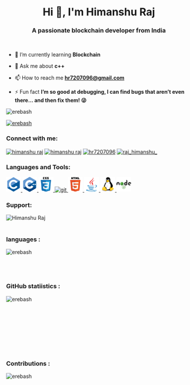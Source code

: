<h1 align="center">Hi 👋, I'm Himanshu Raj</h1>
<h3 align="center">A passionate blockchain developer from India</h3><br>

- 🌱 I’m currently learning **Blockchain**

- 💬 Ask me about **c++**

- 📫 How to reach me **hr7207096@gmail.com**

- ⚡ Fun fact **I’m so good at debugging, I can find bugs that aren’t even there… and then fix them! 😜**<br>


<p align="left"> <img src="https://komarev.com/ghpvc/?username=erebash&label=Profile%20views&color=0e75b6&style=flat" alt="erebash" /> </p>

<p align="left"> <a href="https://github.com/ryo-ma/github-profile-trophy"><img src="https://github-profile-trophy.vercel.app/?username=erebash" alt="erebash" /></a> </p>


<h3 align="left">Connect with me:</h3>
<p align="left">
<a href="https://linkedin.com/in/himanshu raj" target="blank"><img align="center" src="https://raw.githubusercontent.com/rahuldkjain/github-profile-readme-generator/master/src/images/icons/Social/linked-in-alt.svg" alt="himanshu raj" height="30" width="40" /></a>
<a href="https://fb.com/himanshu raj" target="blank"><img align="center" src="https://raw.githubusercontent.com/rahuldkjain/github-profile-readme-generator/master/src/images/icons/Social/facebook.svg" alt="himanshu raj" height="30" width="40" /></a>
<a href="https://instagram.com/hr7207096" target="blank"><img align="center" src="https://raw.githubusercontent.com/rahuldkjain/github-profile-readme-generator/master/src/images/icons/Social/instagram.svg" alt="hr7207096" height="30" width="40" /></a>
<a href="https://www.leetcode.com/raj_himanshu_" target="blank"><img align="center" src="https://raw.githubusercontent.com/rahuldkjain/github-profile-readme-generator/master/src/images/icons/Social/leet-code.svg" alt="raj_himanshu_" height="30" width="40" /></a>
</p>

<h3 align="left">Languages and Tools:</h3>
<p align="left"> <a href="https://www.cprogramming.com/" target="_blank" rel="noreferrer"> <img src="https://raw.githubusercontent.com/devicons/devicon/master/icons/c/c-original.svg" alt="c" width="40" height="40"/> </a> <a href="https://www.w3schools.com/cpp/" target="_blank" rel="noreferrer"> <img src="https://raw.githubusercontent.com/devicons/devicon/master/icons/cplusplus/cplusplus-original.svg" alt="cplusplus" width="40" height="40"/> </a> <a href="https://www.w3schools.com/css/" target="_blank" rel="noreferrer"> <img src="https://raw.githubusercontent.com/devicons/devicon/master/icons/css3/css3-original-wordmark.svg" alt="css3" width="40" height="40"/> </a> <a href="https://git-scm.com/" target="_blank" rel="noreferrer"> <img src="https://www.vectorlogo.zone/logos/git-scm/git-scm-icon.svg" alt="git" width="40" height="40"/> </a> <a href="https://www.w3.org/html/" target="_blank" rel="noreferrer"> <img src="https://raw.githubusercontent.com/devicons/devicon/master/icons/html5/html5-original-wordmark.svg" alt="html5" width="40" height="40"/> </a> <a href="https://www.java.com" target="_blank" rel="noreferrer"> <img src="https://raw.githubusercontent.com/devicons/devicon/master/icons/java/java-original.svg" alt="java" width="40" height="40"/> </a> <a href="https://www.linux.org/" target="_blank" rel="noreferrer"> <img src="https://raw.githubusercontent.com/devicons/devicon/master/icons/linux/linux-original.svg" alt="linux" width="40" height="40"/> </a> <a href="https://nodejs.org" target="_blank" rel="noreferrer"> <img src="https://raw.githubusercontent.com/devicons/devicon/master/icons/nodejs/nodejs-original-wordmark.svg" alt="nodejs" width="40" height="40"/> </a> </p>

<h3 align="left">Support:</h3>

<p><a href="https://www.buymeacoffee.com/Himanshu Raj"> <img align="left" src="https://cdn.buymeacoffee.com/buttons/v2/default-yellow.png" height="50" width="210" alt="Himanshu Raj" /></a></p><br><br>

<h3 align="left">languages :</h3>

<p><img align="left" src="https://github-readme-stats.vercel.app/api/top-langs?username=erebash&show_icons=true&locale=en&layout=compact" alt="erebash" /></p><br><br><br><br>

<h3 align="left">GitHub statiistics :</h3>

<p>&nbsp;<img align="left" src="https://github-readme-stats.vercel.app/api?username=erebash&show_icons=true&locale=en" alt="erebash" /></p><br><br><br><br><br><br><br>

<h3 align="left">Contributions :</h3>

<p><img align="left" src="https://github-readme-streak-stats.herokuapp.com/?user=erebash&" alt="erebash" /></p><br>
